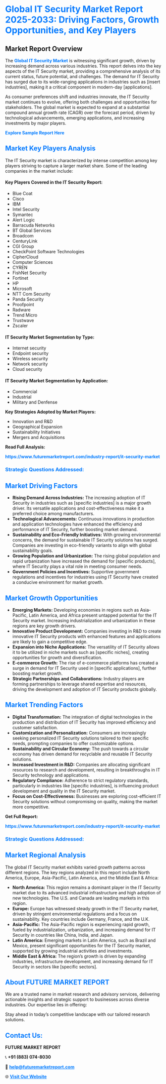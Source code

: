 <h1 style="color: #007BFF;">Global IT Security Market Report 2025-2033: Driving Factors, Growth Opportunities, and Key Players</h1>

<section id="overview">
<h2>Market Report Overview</h2>
<p>The <a href="https://www.futuremarketreport.com/industry-report/it-security-market" style="color: #007BFF; text-decoration: none;"><strong>Global IT Security Market</strong></a> is witnessing significant growth, driven by increasing demand across various industries. This report delves into the key aspects of the IT Security market, providing a comprehensive analysis of its current status, future potential, and challenges. The demand for IT Security has surged due to its wide-ranging applications in industries such as [insert industries], making it a critical component in modern-day [applications].</p>
<p>As consumer preferences shift and industries innovate, the IT Security market continues to evolve, offering both challenges and opportunities for stakeholders. The global market is expected to expand at a substantial compound annual growth rate (CAGR) over the forecast period, driven by technological advancements, emerging applications, and increasing investments by major players.</p>
</section>

<section id="overview">
<p><a href="https://www.futuremarketreport.com/request-sample/reportId=63488" style="color: #007BFF; text-decoration: none;"><strong>Explore Sample Report Here</strong></a></p>
</section>

<section id="key-players">
<h2 style="color: #007BFF;">Market Key Players Analysis</h2>
<p>The IT Security market is characterized by intense competition among key players striving to capture a larger market share. Some of the leading companies in the market include:</p>
<h4>Key Players Covered in the IT Security Report:</h4>
<ul><li>Blue Coat</li><li>Cisco</li><li>IBM</li><li>Intel Security</li><li>Symantec</li><li>Alert Logic</li><li>Barracuda Networks</li><li>BT Global Services</li><li>Broadcom</li><li>CenturyLink</li><li>CGI Group</li><li>CheckPoint Software Technologies</li><li>CipherCloud</li><li>Computer Sciences</li><li>CYREN</li><li>FishNet Security</li><li>Fortinet</li><li>HP</li><li>Microsoft</li><li>NTT Com Security</li><li>Panda Security</li><li>Proofpoint</li><li>Radware</li><li>Trend Micro</li><li>Trustwave</li><li>Zscaler</li></ul>
<h4>IT Security Market Segmentation by Type:</h4>
<ul><li>Internet security</li><li>Endpoint security</li><li>Wireless security</li><li>Network security</li><li>Cloud security</li></ul>

<h4>IT Security Market Segmentation by Application:</h4>
<ul><li>Commercial</li><li>Industrial</li><li>Military and Denfense</li></ul>
<p><strong>Key Strategies Adopted by Market Players:</strong></p>
<ul>
<li>Innovation and R&D</li>
<li>Geographical Expansion</li>
<li>Sustainability Initiatives</li>
<li>Mergers and Acquisitions</li>
</ul>
</section>

<section>
<p><strong>Read Full Analysis: </strong></p><a href="https://www.futuremarketreport.com/industry-report/it-security-market" style="color: #007BFF; text-decoration: none;"><strong>https://www.futuremarketreport.com/industry-report/it-security-market</strong></a>
<h3 style="color: #007BFF;">Strategic Questions Addressed:</h3>
</section>

<section id="driving-factors">
<h2 style="color: #007BFF;">Market Driving Factors</h2>
<ul>
<li><strong>Rising Demand Across Industries:</strong> The increasing adoption of IT Security in industries such as [specific industries] is a major growth driver. Its versatile applications and cost-effectiveness make it a preferred choice among manufacturers.</li>
<li><strong>Technological Advancements:</strong> Continuous innovations in production and application technologies have enhanced the efficiency and performance of IT Security, further boosting market demand.</li>
<li><strong>Sustainability and Eco-Friendly Initiatives:</strong> With growing environmental concerns, the demand for sustainable IT Security solutions has surged. Companies are investing in eco-friendly variants to align with global sustainability goals.</li>
<li><strong>Growing Population and Urbanization:</strong> The rising global population and rapid urbanization have increased the demand for [specific products], where IT Security plays a vital role in meeting consumer needs.</li>
<li><strong>Government Policies and Incentives:</strong> Supportive government regulations and incentives for industries using IT Security have created a conducive environment for market growth.</li>
</ul>
</section>

<section id="growth-opportunities">
<h2 style="color: #007BFF;">Market Growth Opportunities</h2>
<ul>
<li><strong>Emerging Markets:</strong> Developing economies in regions such as Asia-Pacific, Latin America, and Africa present untapped potential for the IT Security market. Increasing industrialization and urbanization in these regions are key growth drivers.</li>
<li><strong>Innovative Product Development:</strong> Companies investing in R&D to create innovative IT Security products with enhanced features and applications are likely to gain a competitive edge.</li>
<li><strong>Expansion into Niche Applications:</strong> The versatility of IT Security allows it to be utilized in niche markets such as [specific niches], creating opportunities for growth and diversification.</li>
<li><strong>E-commerce Growth:</strong> The rise of e-commerce platforms has created a surge in demand for IT Security used in [specific applications], further boosting market growth.</li>
<li><strong>Strategic Partnerships and Collaborations:</strong> Industry players are forming partnerships to leverage shared expertise and resources, driving the development and adoption of IT Security products globally.</li>
</ul>
</section>

<section id="trending-factors">
<h2 style="color: #007BFF;">Market Trending Factors</h2>
<ul>
<li><strong>Digital Transformation:</strong> The integration of digital technologies in the production and distribution of IT Security has improved efficiency and customer satisfaction.</li>
<li><strong>Customization and Personalization:</strong> Consumers are increasingly seeking personalized IT Security solutions tailored to their specific needs, prompting companies to offer customizable options.</li>
<li><strong>Sustainability and Circular Economy:</strong> The push towards a circular economy has driven demand for recyclable and reusable IT Security solutions.</li>
<li><strong>Increased Investment in R&D:</strong> Companies are allocating significant resources to research and development, resulting in breakthroughs in IT Security technology and applications.</li>
<li><strong>Regulatory Compliance:</strong> Adherence to strict regulatory standards, particularly in industries like [specific industries], is influencing product development and quality in the IT Security market.</li>
<li><strong>Focus on Cost-Effectiveness:</strong> Businesses are exploring cost-efficient IT Security solutions without compromising on quality, making the market more competitive.</li>
</ul>
</section>

<section>
<p><strong>Get Full Report: </strong></p><a href="https://www.futuremarketreport.com/industry-report/it-security-market" style="color: #007BFF; text-decoration: none;"><strong>https://www.futuremarketreport.com/industry-report/it-security-market</strong></a>
<h3 style="color: #007BFF;">Strategic Questions Addressed:</h3>
</section>


<section id="regional-analysis">
<h2 style="color: #007BFF;">Market Regional Analysis</h2>
<p>The global IT Security market exhibits varied growth patterns across different regions. The key regions analyzed in this report include North America, Europe, Asia-Pacific, Latin America, and the Middle East & Africa:</p>
<ul>
<li><strong>North America:</strong> This region remains a dominant player in the IT Security market due to its advanced industrial infrastructure and high adoption of new technologies. The U.S. and Canada are leading markets in this region.</li>
<li><strong>Europe:</strong> Europe has witnessed steady growth in the IT Security market, driven by stringent environmental regulations and a focus on sustainability. Key countries include Germany, France, and the U.K.</li>
<li><strong>Asia-Pacific:</strong> The Asia-Pacific region is experiencing rapid growth, fueled by industrialization, urbanization, and increasing demand for IT Security in countries like China, India, and Japan.</li>
<li><strong>Latin America:</strong> Emerging markets in Latin America, such as Brazil and Mexico, present significant opportunities for the IT Security market, supported by growing industrial activities and investments.</li>
<li><strong>Middle East & Africa:</strong> The region’s growth is driven by expanding industries, infrastructure development, and increasing demand for IT Security in sectors like [specific sectors].</li>
</ul>
</section>

<footer>
<h2 style="color: #007BFF;">About FUTURE MARKET REPORT</h2>
<p>We are a trusted name in market research and advisory services, delivering actionable insights and strategic support to businesses across diverse industries. Our expertise lies in offering:</p>

<p>Stay ahead in today’s competitive landscape with our tailored research solutions.</p>

<h2 style="color: #007BFF;">Contact Us:</h2>
<p><strong>FUTURE MARKET REPORT</strong></p>
<p>📞 <strong>+91 (883) 074-8030</strong></p>
<p>📧 <strong><a href="mailto:help@futuremarketreport.com" style="color: #007BFF;">help@futuremarketreport.com</a></strong></p>
<p>🌐 <strong><a href="https://www.futuremarketreport.com/" style="color: #007BFF;">Visit Our Website</a></strong></p>
</footer>